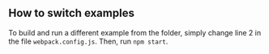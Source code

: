 ## How to switch examples

To build and run a different example from the folder, simply change line 2
in the file `webpack.config.js`. Then, run `npm start`.